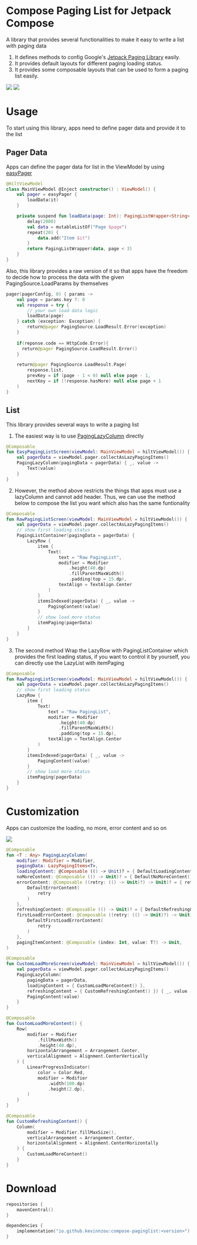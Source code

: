 # Compose Paging List for Jetpack Compose
A library that provides several functionalities to make it easy to write a list with paging data
1. It defines methods to config Google's [Jetpack Paging Library](https://developer.android.com/topic/libraries/architecture/paging/v3-overview) easily.
2. It provides default layouts for different paging loading status.
3. It provides some composable layouts that can be used to form a paging list easily.
   
<img src="media/easylist.gif">

<img src="media/errorlist.gif">

# Usage
To start using this library, apps need to define pager data and provide it to the list
## Pager Data
Apps can define the pager data for list in the ViewModel by using [easyPager](https://github.com/KevinnZou/compose-pagingList/blob/main/core-paginglist/src/main/java/com/kevinnzou/compose/core/paginglist/EasyPager.kt)
```kotlin
@HiltViewModel
class MainViewModel @Inject constructor() : ViewModel() {
    val pager = easyPager {
        loadData(it)
    }

    private suspend fun loadData(page: Int): PagingListWrapper<String> {
        delay(2000)
        val data = mutableListOf("Page $page")
        repeat(20) {
            data.add("Item $it")
        }
        return PagingListWrapper(data, page < 3)
    }
}
```
Also, this library provides a raw version of it so that apps have the freedom to decide how to process the data with the given PagingSource.LoadParams by themselves
```kotlin
pager(pagerConfig, 0) { params ->
    val page = params.key ?: 0
    val response = try {
        // your own load data logic
        loadData(page)
    } catch (exception: Exception) {
        return@pager PagingSource.LoadResult.Error(exception)
    }
    
    if(reponse.code == HttpCode.Error){
      return@pager PagingSource.LoadResult.Error()
    }

    return@pager PagingSource.LoadResult.Page(
        response.list,
        prevKey = if (page - 1 < 0) null else page - 1,
        nextKey = if (!response.hasMore) null else page + 1
    )
}
```
## List
This library provides several ways to write a paging list
1. The easiest way is to use [PagingLazyColumn](https://github.com/KevinnZou/compose-pagingList/blob/main/core-paginglist/src/main/java/com/kevinnzou/compose/core/paginglist/easylist/PagingLazyColumn.kt) directly
```kotlin
@Composable
fun EasyPagingListScreen(viewModel: MainViewModel = hiltViewModel()) {
    val pagerData = viewModel.pager.collectAsLazyPagingItems()
    PagingLazyColumn(pagingData = pagerData) { _, value ->
        Text(value)
    }
}
```
2. However, the method above restricts the things that apps must use a lazyColumn and cannot add header. Thus, we can use the method below to compose the list you want which also has the same funtionality
```kotlin
@Composable
fun RawPagingListScreen(viewModel: MainViewModel = hiltViewModel()) {
    val pagerData = viewModel.pager.collectAsLazyPagingItems()
    // show first loading status
    PagingListContainer(pagingData = pagerData) {
        LazyRow {
            item {
                Text(
                    text = "Raw PagingList",
                    modifier = Modifier
                        .height(40.dp)
                        .fillParentMaxWidth()
                        .padding(top = 15.dp),
                    textAlign = TextAlign.Center
                )
            }
            itemsIndexed(pagerData) { _, value ->
                PagingContent(value)
            }
            // show load more status
            itemPaging(pagerData)
        }
    }
}
```
3. The second method Wrap the LazyRow with PagingListContainer which provides the first loading status, if you want to control it by yourself, you can directly use the LazyList with itemPaging
```kotlin
@Composable
fun RawPagingListScreen(viewModel: MainViewModel = hiltViewModel()) {
    val pagerData = viewModel.pager.collectAsLazyPagingItems()
    // show first loading status
    LazyRow {
        item {
            Text(
                text = "Raw PagingList",
                modifier = Modifier
                    .height(40.dp)
                    .fillParentMaxWidth()
                    .padding(top = 15.dp),
                textAlign = TextAlign.Center
            )
        }
        itemsIndexed(pagerData) { _, value ->
            PagingContent(value)
        }
        // show load more status
        itemPaging(pagerData)
    }
}
```

# Customization
Apps can customize the loading, no more, error content and so on

<img src="media/custom_loadmore.gif">

```kotlin
@Composable
fun <T : Any> PagingLazyColumn(
    modifier: Modifier = Modifier,
    pagingData: LazyPagingItems<T>,
    loadingContent: @Composable (() -> Unit)? = { DefaultLoadingContent() },
    noMoreContent: @Composable (() -> Unit)? = { DefaultNoMoreContent() },
    errorContent: @Composable ((retry: (() -> Unit)?) -> Unit)? = { retry ->
        DefaultErrorContent(
            retry
        )
    },
    refreshingContent: @Composable (() -> Unit)? = { DefaultRefreshingContent() },
    firstLoadErrorContent: @Composable ((retry: (() -> Unit)?) -> Unit)? = { retry ->
        DefaultFirstLoadErrorContent(
            retry
        )
    },
    pagingItemContent: @Composable (index: Int, value: T?) -> Unit,
)
```

```kotlin
@Composable
fun CustomLoadMoreScreen(viewModel: MainViewModel = hiltViewModel()) {
    val pagerData = viewModel.pager.collectAsLazyPagingItems()
    PagingLazyColumn(
        pagingData = pagerData,
        loadingContent = { CustomLoadMoreContent() },
        refreshingContent = { CustomRefreshingContent() }) { _, value ->
        PagingContent(value)
    }
}

@Composable
fun CustomLoadMoreContent() {
    Row(
        modifier = Modifier
            .fillMaxWidth()
            .height(40.dp),
        horizontalArrangement = Arrangement.Center,
        verticalAlignment = Alignment.CenterVertically
    ) {
        LinearProgressIndicator(
            color = Color.Red,
            modifier = Modifier
                .width(100.dp)
                .height(2.dp),
        )
    }
}

@Composable
fun CustomRefreshingContent() {
    Column(
        modifier = Modifier.fillMaxSize(),
        verticalArrangement = Arrangement.Center,
        horizontalAlignment = Alignment.CenterHorizontally
    ) {
        CustomLoadMoreContent()
    }
}
```

# Download
``` kotlin
repositories {
    mavenCentral()
}

dependencies {
    implementation("io.github.kevinnzou:compose-paginglist:<version>")
}

```